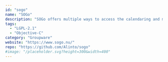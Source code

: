 ```yaml
---
id: "sogo"
name: "SOGo"
description: "SOGo offers multiple ways to access the calendaring and messaging data. CalDAV, CardDAV, GroupDAV, as well as ActiveSync, including native Outlook compatibility and Web interface."
tags:
  - "LGPL-2.1"
  - "Objective-C"
category: "Groupware"
website: "https://www.sogo.nu/"
repo: "https://github.com/Alinto/sogo"
#image: "/placeholder.svg?height=300&width=400"
---
```


